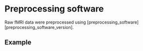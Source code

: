 # Preprocessing software

Raw fMRI data were preprocessed using [preprocessing_software] [preprocessing_software_version].

## Example
